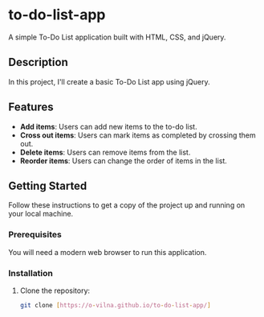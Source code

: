 # to-do-list-app
A simple To-Do List application built with HTML, CSS, and jQuery.

## Description

In this project, I'll create a basic To-Do List app using jQuery. 

## Features

- **Add items**: Users can add new items to the to-do list.
- **Cross out items**: Users can mark items as completed by crossing them out.
- **Delete items**: Users can remove items from the list.
- **Reorder items**: Users can change the order of items in the list.

## Getting Started

Follow these instructions to get a copy of the project up and running on your local machine.

### Prerequisites

You will need a modern web browser to run this application.

### Installation

1. Clone the repository:
   ```bash
   git clone [https://o-vilna.github.io/to-do-list-app/]
